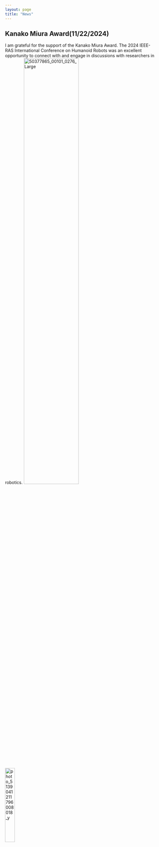 ```yaml
---
layout: page
title: "News"
---
```


## Kanako Miura Award(11/22/2024)
I am grateful for the support of the Kanako Miura Award. The 2024 IEEE-RAS International Conference on Humanoid Robots was an excellent opportunity to connect with and engage in discussions with researchers in robotics.
<img src="https://github.com/user-attachments/assets/314bf36e-7b07-43b6-ba28-d9c6fa0dbe3a" alt="50377865_00101_0276_Large" style="width: 60%; display: inline-block; margin-right: 5%;">
<img src="https://github.com/user-attachments/assets/df777abe-3f77-49b3-8dba-1db287451f73" alt="photo_5139041211796008018_y" style="width: 25%; display: inline-block;">


